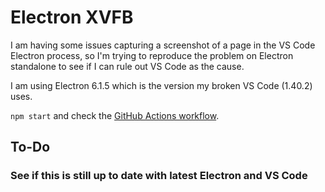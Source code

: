 # Electron XVFB

I am having some issues capturing a screenshot of a page in the VS Code Electron
process, so I'm trying to reproduce the problem on Electron standalone to see if
I can rule out VS Code as the cause.

I am using Electron 6.1.5 which is the version my broken VS Code (1.40.2) uses.

`npm start` and check the [GitHub Actions workflow](.github/workflows/main.yml).

## To-Do

### See if this is still up to date with latest Electron and VS Code
